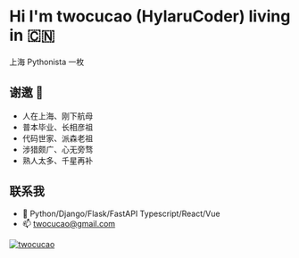 # Hi I'm twocucao (HylaruCoder) living in 🇨🇳

上海 Pythonista 一枚

## 谢邀 👋

- 人在上海、刚下航母
- 普本毕业、长相彦祖
- 代码世家、派森老祖
- 涉猎颇广、心无旁骛
- 熟人太多、千星再补

## 联系我

- 🔭 Python/Django/Flask/FastAPI Typescript/React/Vue
- 📫 twocucao@gmail.com

[![twocucao](https://github-readme-stats.vercel.app/api?username=twocucao)](https://github.com/twocucao/twocucao)
